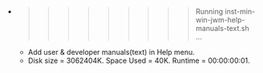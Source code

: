 * >>>>>>>>> Running inst-min-win-jwm-help-manuals-text.sh ...
  * Add user & developer manuals(text) in Help menu.
  * Disk size = 3062404K. Space Used = 40K. Runtime = 00:00:00:01.
